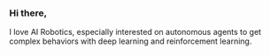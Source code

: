 ﻿### Hi there,

I love AI Robotics, especially interested on autonomous agents to get complex behaviors with deep learning and reinforcement learning.
